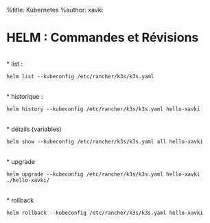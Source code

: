 %title: Kubernetes 
%author: xavki

# HELM : Commandes et Révisions


<br>
* list :

```
helm list --kubeconfig /etc/rancher/k3s/k3s.yaml
```

<br>
* historique :

```
helm history --kubeconfig /etc/rancher/k3s/k3s.yaml hello-xavki
```

<br>
* détails (variables)

```
helm show --kubeconfig /etc/rancher/k3s/k3s.yaml all hello-xavki
```

<br>
* upgrade

```
helm upgrade --kubeconfig /etc/rancher/k3s/k3s.yaml hello-xavki ./hello-xavki/
```

<br>
* rollback

```
helm rollback --kubeconfig /etc/rancher/k3s/k3s.yaml hello-xavki
```

